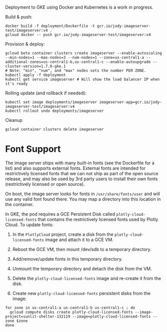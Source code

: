 Deployment to GKE using Docker and Kubernetes is a work in progress.

Build & push:
```
docker build -f deployment/Dockerfile -t gcr.io/jody-imageserver-test/imageserver:v4 .
gcloud docker -- push gcr.io/jody-imageserver-test/imageserver:v4
```

Provision & deploy:
```
gcloud beta container clusters create imageserver --enable-autoscaling --min-nodes=1 --max-nodes=3 --num-nodes=1 --zone=us-central1-a --additional-zones=us-central1-b,us-central1-c --enable-autoupgrade --cluster-version=1.7.6-gke.1
# Note: "min", "num", and "max" nodes sets the number PER ZONE.
kubectl apply -f deployment
kubectl get service imageserver # Will show the load balancer IP when it's ready
```

Rolling update (and rollback if needed):
```
kubectl set image deployments/imageserver imageserver-app=gcr.io/jody-imageserver-test/imageserver:v4
kubectl rollout undo deployments/imageserver
```

Cleanup
```
gcloud container clusters delete imageserver
```

# Font Support

The image server ships with many built-in fonts (see the Dockerfile for a list)
and also supports external fonts. External fonts are intended for restrictively
licensed fonts that we can not ship as part of the open source release, and
may also be used by 3rd party users to install their own fonts (restrictively
licensed or open source).

On boot, the image server looks for fonts in `/usr/share/fonts/user` and will
use any valid font found there. You may map a directory into this location in
the container.

In GKE, the pod requires a GCE Persistent Disk called
`plotly-cloud-licensed-fonts` that contains the restrictively licensed fonts
used by Plotly Cloud. To update fonts:

1. In the `PlotlyCloud` project, create a disk from the
`plotly-cloud-licensed-fonts` image and attach it to a GCE VM.

2. Reboot the GCE VM, then mount /dev/sdb to a temporary directory.

3. Add/remove/update fonts in this temporary directory.

4. Unmount the temporary directory and detach the disk from the VM.

5. Delete the `plotly-cloud-licensed-fonts` image and re-create it from the disk.

6. Create new `plotly-cloud-licensed-fonts` persistent disks from the image:

```
for zone in us-central1-a us-central1-b us-central1-c ; do
  gcloud compute disks create plotly-cloud-licensed-fonts --image-project=sunlit-shelter-132119 --image=plotly-cloud-licensed-fonts --zone $zone
done
```
